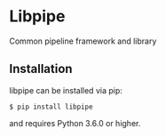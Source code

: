 Libpipe
=======

Common pipeline framework and library

Installation
------------

libpipe can be installed via pip:

    $ pip install libpipe

and requires Python 3.6.0 or higher.
